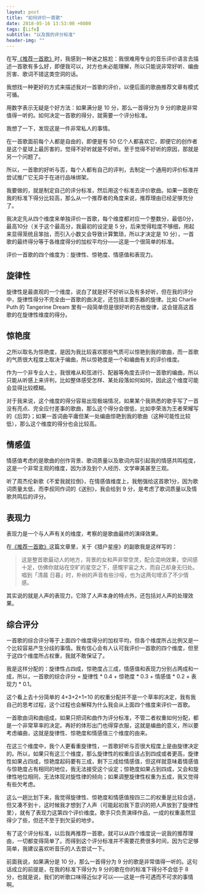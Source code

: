 ```yaml
---
layout: post
title: "如何评价一首歌"
date: 2018-05-16 13:53:00 +0800
tags: [Life]
subtitle: "以及我的评分标准"
header-img: ""
---
```

在写[《推荐一首歌》](/orion)时，我感到一种迷之尴尬：我很难用专业的音乐评价语言去描述一首歌有多么好，即便我可以，对方也未必能理解，所以只能说非常好听、编曲厉害、歌词不错这类空洞的话。

我想找一种更好的方式来描述我对一首歌的评价，以便后面的歌曲推荐文章有模式可循。

用数字表示无疑是个好方法：如果满分是 10 分，那么一首得分为 9 分的歌是非常值得一听的。如何决定一首歌的得分，就需要一个评分标准。

我想了一下，发现这是一件非常私人的事情。

在一首歌面前每个人都是自由的，即便是有 50 亿个人都喜欢它，即便它的创作者是这个星球上最厉害的，觉得不好听就是不好听。至于觉得不好听的原因，那就是另一个问题了。

所以，一首歌的好听与否，每个人都有自己的评判，去制定一个通用的评价标准并尝试推广它无异于在进行品味绑架。

我要做的，就是制定自己的评分标准，然后用这个标准去评价歌曲。如果一首歌在我的标准下得分比较高，那么从一个推荐者的角度来说，推荐理由已经足够充分了。

我决定先从四个维度来单独评价一首歌，每个维度都对应一个整数分，最低0分，最高10分（关于这个最高分，我最初的设定是 5 分，后来觉得粒度不够细，用起来显得笼统且笨拙，而引入小数又会导致计算繁琐，所以才决定是 10 分），一首歌的最终得分等于各维度得分的加权平均分——这是一个很简单的标准。

评价一首歌的四个维度为：旋律性、惊艳度、情感值和表现力。

## 旋律性

旋律性是最直观的一个维度，说白了就是好不好听以及有多好听，但在我的评分中，旋律性得分不完全由一首歌的曲决定，还包括主要乐器的旋律。比如 Charlie Puth 的 Tangerine Dream 里有一段简单但是很好听的吉他旋律，这会提高这首歌的在旋律性维度的得分。
## 惊艳度
之所以取名为惊艳度，是因为我比较喜欢那些气质可以惊艳到我的歌曲，而一首歌的气质很大程度上取决于编曲，所以惊艳度是一个和编曲有关的评价维度。

作为一个非专业人士，我很难从和弦进行、配器等角度去评价一首歌的编曲，所以只能从听感上来评判，比如整体感受怎样、某处段落如何如何，因此这个维度可能会显得比较模糊。

对于我来说，这个维度的得分容易出现极端情况，如果某个我熟悉的歌手写了一首没有亮点、完全应付差事的歌曲，那么这个得分会很低，比如李荣浩为王者荣耀写的《后羿》；如果一首词曲平庸但某一处编曲惊艳到我的歌曲（这种可能性比较低），那么这个维度的得分也会比较高。
## 情感值

情感值考虑的是歌曲的创作背景、歌词质量以及歌词内容引起我的情感共鸣程度，这是一个非常主观的维度，因为涉及到个人经历、文学审美甚至三观。

听了周杰伦新歌《不爱我就拉倒》，在情感值维度上，我勉强给这首歌1分，因为歌词质量太低，而李叔同作词的《送别》，我会给到 9 分，是考虑了歌词质量以及情歌共鸣后的评分。

## 表现力
表现力是一个与人声有关的维度，考察的是歌曲最终的演绎效果。

在[《推荐一首歌》](/orion)这篇文章里，关于《猎户星座》的副歌我是这样写的：

>这是整首歌最动人的地方，背景的女和声非常空灵，配合混响效果，空间感十足，仿佛你就站在空旷的星空之下，感慨宇宙之大，而自己却身无归处。唱到「清晨 日暮」时，朴树的声音有些沙哑，也为这两句增添了不少情感。

其实说的就是人声的表现力，它除了人声本身的特点外，还包括对人声的处理效果。

## 综合评分

一首歌的综合评分等于上面四个维度得分的加权平均，但各个维度所占比例又是一个比较容易产生分歧的事情。我有信心会有人认可我评价一首歌的四个维度，但至于这四个维度所占权重，我就不敢保证了。

我是这样分配的：旋律性占四成，惊艳度占三成，情感值和表现力分别占两成和一成，所以，一首歌的综合评分 = 旋律性 * 0.4 + 惊艳度 * 0.3 + 情感值 * 0.2 + 表现力 * 0.1。

这个看上去十分简单的 4+3+2+1=10 的权重分配并不是一个草率的决定，我有我自己的思考过程，这个过程也会解释为什么我会从上面四个维度来评价一首歌。

一首歌由词和曲组成，如果只把词和曲作为评分标准，不管二者权重如何分配，都是一个非常草率的决定。再好的体形出门也得穿衣服，这就是编曲的意义，所以要考虑编曲，这就是旋律性、惊艳度和情感值三个维度的由来。

在这三个维度中，我个人更看重旋律性，一首歌好听与否很大程度上是由旋律决定的。所以，如果只有这三个维度，那么旋律性的权重应该占到四成或者更高，旋律性如果占四成，惊艳度起码要有三成，剩下三成给情感值，但这样就意味着情感值与惊艳度占有相同的地位，我无法接受这个设定；惊艳度如果占到四成，又会和旋律性地位相同，无法体现对旋性律的倾向；如果调整旋律性权重为五成，我又觉得有些欠考虑。

这么一趟比划下来，我觉得旋律性、惊艳度和情感值按四三二的权重是比较合适，但又凑不到十，这时候我才想到了人声（可能起初我下意识的把人声放到了旋律性里），就有了表现力这第四个评价维度。歌手只负责演绎作品，一成的权重虽然显得少了些，但还不至于到欠妥的地步。

有了这个评分标准，以后我再推荐一首歌，就可以从四个维度说一说我的推荐理由，一切都变得简单了。而得到这个评分标准并不需要花费很多时间，因为它足够简单，我建议喜欢听音乐的人去尝试一下。

前面我说，如果满分是 10 分，那么一首得分为 9 分的歌是非常值得一听的。这句话成立的前提是，在我的标准下得分为 9 分的歌在你的标准下得分不会低于 8 分，也就是说，我们的听歌口味得近似才可以——这是一件可遇而不可求的事情啊。